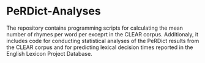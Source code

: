# PeRDict-Analyses
The repository contains programming scripts for calculating the mean number of rhymes per word per exceprt in the CLEAR corpus. Additionaly, it includes code for conducting statistical analyses of the PeRDict results from the CLEAR corpus and for predicting lexical decision times reported in the English Lexicon Project Database.
